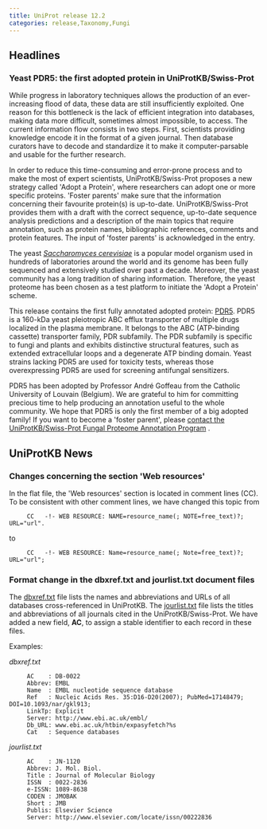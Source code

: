 ```yaml
---
title: UniProt release 12.2
categories: release,Taxonomy,Fungi
---
```


## Headlines

### Yeast PDR5: the first adopted protein in UniProtKB/Swiss-Prot

While progress in laboratory techniques allows the production of an ever-increasing flood of data, these data are still insufficiently exploited. One reason for this bottleneck is the lack of efficient integration into databases, making data more difficult, sometimes almost impossible, to access. The current information flow consists in two steps. First, scientists providing knowledge encode it in the format of a given journal. Then database curators have to decode and standardize it to make it computer-parsable and usable for the further research.

In order to reduce this time-consuming and error-prone process and to make the most of expert scientists, UniProtKB/Swiss-Prot proposes a new strategy called 'Adopt a Protein', where researchers can adopt one or more specific proteins. 'Foster parents' make sure that the information concerning their favourite protein(s) is up-to-date. UniProtKB/Swiss-Prot provides them with a draft with the correct sequence, up-to-date sequence analysis predictions and a description of the main topics that require annotation, such as protein names, bibliographic references, comments and protein features. The input of 'foster parents' is acknowledged in the entry.

The yeast [*Saccharomyces cerevisiae*](http://www.uniprot.org/taxonomy/4932) is a popular model organism used in hundreds of laboratories around the world and its genome has been fully sequenced and extensively studied over past a decade. Moreover, the yeast community has a long tradition of sharing information. Therefore, the yeast proteome has been chosen as a test platform to initiate the 'Adopt a Protein' scheme.

This release contains the first fully annotated adopted protein: [PDR5](http://www.uniprot.org/uniprot/P33302). PDR5 is a 160-kDa yeast pleiotropic ABC efflux transporter of multiple drugs localized in the plasma membrane. It belongs to the ABC (ATP-binding cassette) transporter family, PDR subfamily. The PDR subfamily is specific to fungi and plants and exhibits distinctive structural features, such as extended extracellular loops and a degenerate ATP binding domain. Yeast strains lacking PDR5 are used for toxicity tests, whereas those overexpressing PDR5 are used for screening antifungal sensitizers.

PDR5 has been adopted by Professor André Goffeau from the Catholic University of Louvain (Belgium). We are grateful to him for committing precious time to help producing an annotation useful to the whole community. We hope that PDR5 is only the first member of a big adopted family! If you want to become a 'foster parent', please [contact the UniProtKB/Swiss-Prot Fungal Proteome Annotation Program](http://www.uniprot.org/contact?subject=Fungal+Proteome+Annotation+Program) .

## UniProtKB News

### Changes concerning the section 'Web resources'

In the flat file, the 'Web resources' section is located in comment lines (CC). To be consistent with other comment lines, we have changed this topic from

         CC   -!- WEB RESOURCE: NAME=resource_name(; NOTE=free_text)?; URL="url".
        

to

         CC   -!- WEB RESOURCE: Name=resource_name(; Note=free_text)?; URL="url";
        

### Format change in the dbxref.txt and jourlist.txt document files

The [dbxref.txt](https://ftp.uniprot.org/pub/databases/uniprot/current_release/knowledgebase/complete/docs/dbxref) file lists the names and abbreviations and URLs of all databases cross-referenced in UniProtKB. The [jourlist.txt](https://ftp.uniprot.org/pub/databases/uniprot/current_release/knowledgebase/complete/docs/dbxref) file lists the titles and abbreviations of all journals cited in the UniProtKB/Swiss-Prot. We have added a new field, **AC**, to assign a stable identifier to each record in these files.

Examples:

*dbxref.txt*

         AC    : DB-0022
         Abbrev: EMBL
         Name  : EMBL nucleotide sequence database
         Ref   : Nucleic Acids Res. 35:D16-D20(2007); PubMed=17148479; DOI=10.1093/nar/gkl913;
         LinkTp: Explicit
         Server: http://www.ebi.ac.uk/embl/
         Db_URL: www.ebi.ac.uk/htbin/expasyfetch?%s
         Cat   : Sequence databases
        

*jourlist.txt*

         AC    : JN-1120
         Abbrev: J. Mol. Biol.
         Title : Journal of Molecular Biology
         ISSN  : 0022-2836
         e-ISSN: 1089-8638
         CODEN : JMOBAK
         Short : JMB
         Publis: Elsevier Science
         Server: http://www.elsevier.com/locate/issn/00222836
        

